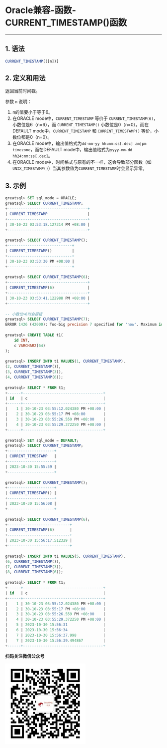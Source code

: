 # Oracle兼容-函数-CURRENT_TIMESTAMP()函数
---


## 1. 语法

```sql
CURRENT_TIMESTAMP[([n])]
```

## 2. 定义和用法

返回当前时间戳。

参数 `n` 说明：
1. n的值要小于等于6。
2. 在ORACLE mode中，`CURRENT_TIMESTAMP` 等价于 `CURRENT_TIMESTAMP(6)`，小数位是6（n=6），而 `CURRENT_TIMESTAMP()` 小数位是0（n=0）。而在DEFAULT mode中，`CURRENT_TIMESTAMP` 和 `CURRENT_TIMESTAMP()` 等价，小数位都是0（n=0）。
3. 在ORACLE mode中，输出值格式为`dd-mm-yy hh:mm:ss[.dec] am|pm timezone`，而在DEFAULT mode中，输出值格式为`yyyy-mm-dd hh24:mm:ss[.dec]`。
4. 在ORACLE mode中，时间格式与原有的不一样，这会导致部分函数（如`UNIX_TIMESTAMP()`）当其参数值为`CURRENT_TIMESTAMP`时会显示异常。


## 3. 示例
```sql
greatsql> SET sql_mode = ORACLE;
greatsql> SELECT CURRENT_TIMESTAMP;
+------------------------------------+
| CURRENT_TIMESTAMP                  |
+------------------------------------+
| 30-10-23 03:53:18.127314 PM +08:00 |
+------------------------------------+

greatsql> SELECT CURRENT_TIMESTAMP();
+-----------------------------+
| CURRENT_TIMESTAMP()         |
+-----------------------------+
| 30-10-23 03:53:30 PM +08:00 |
+-----------------------------+ 

greatsql> SELECT CURRENT_TIMESTAMP(6);
+------------------------------------+
| CURRENT_TIMESTAMP(6)               |
+------------------------------------+
| 30-10-23 03:53:41.122988 PM +08:00 |
+------------------------------------+

-- 小数位>6时会报错
greatsql> SELECT CURRENT_TIMESTAMP(7);
ERROR 1426 (42000): Too-big precision 7 specified for 'now'. Maximum is 6.

greatsql> CREATE TABLE t1(
    id INT,
    c VARCHAR2(64)
);

greatsql> INSERT INTO t1 VALUES(1, CURRENT_TIMESTAMP),
(2, CURRENT_TIMESTAMP()),
(3, CURRENT_TIMESTAMP(3)),
(4, CURRENT_TIMESTAMP(6));

greatsql> SELECT * FROM t1;
+------+------------------------------------+
| id   | c                                  |
+------+------------------------------------+
|    1 | 30-10-23 03:55:12.024380 PM +08:00 |
|    2 | 30-10-23 03:55:17 PM +08:00        |
|    3 | 30-10-23 03:55:26.559 PM +08:00    |
|    4 | 30-10-23 03:55:29.372250 PM +08:00 |
+------+------------------------------------+

greatsql> SET sql_mode = DEFAULT;
greatsql> SELECT CURRENT_TIMESTAMP;
+---------------------+
| CURRENT_TIMESTAMP   |
+---------------------+
| 2023-10-30 15:55:59 |
+---------------------+

greatsql> SELECT CURRENT_TIMESTAMP();
+---------------------+
| CURRENT_TIMESTAMP() |
+---------------------+
| 2023-10-30 15:56:08 |
+---------------------+

greatsql> SELECT CURRENT_TIMESTAMP(6);
+----------------------------+
| CURRENT_TIMESTAMP(6)       |
+----------------------------+
| 2023-10-30 15:56:17.512329 |
+----------------------------+

greatsql> INSERT INTO t1 VALUES(5, CURRENT_TIMESTAMP),
(6, CURRENT_TIMESTAMP()),
(7, CURRENT_TIMESTAMP(3)),
(8, CURRENT_TIMESTAMP(6));

greatsql> SELECT * FROM t1;
+------+------------------------------------+
| id   | c                                  |
+------+------------------------------------+
|    1 | 30-10-23 03:55:12.024380 PM +08:00 |
|    2 | 30-10-23 03:55:17 PM +08:00        |
|    3 | 30-10-23 03:55:26.559 PM +08:00    |
|    4 | 30-10-23 03:55:29.372250 PM +08:00 |
|    5 | 2023-10-30 15:56:31                |
|    6 | 2023-10-30 15:56:34                |
|    7 | 2023-10-30 15:56:37.998            |
|    7 | 2023-10-30 15:56:39.494867         |
+------+------------------------------------+
```




**扫码关注微信公众号**

![greatsql-wx](../../greatsql-wx.jpg)
